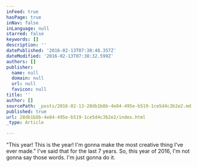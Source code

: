 ```yaml
---
inFeed: true
hasPage: true
inNav: false
inLanguage: null
starred: false
keywords: []
description: ''
datePublished: '2016-02-13T07:38:48.357Z'
dateModified: '2016-02-13T07:38:32.599Z'
authors: []
publisher:
  name: null
  domain: null
  url: null
  favicon: null
title: ''
author: []
sourcePath: _posts/2016-02-13-28db1b8b-4e84-495e-b519-1ce5d4c3b2e2.md
published: true
url: 28db1b8b-4e84-495e-b519-1ce5d4c3b2e2/index.html
_type: Article

---
```

"This year!  This is the year!  I'm gonna make the most creative thing I've ever made."  I've said that for the last 7 years.   So, this year of 2016, I'm not gonna say those words. I'm just gonna do it.
